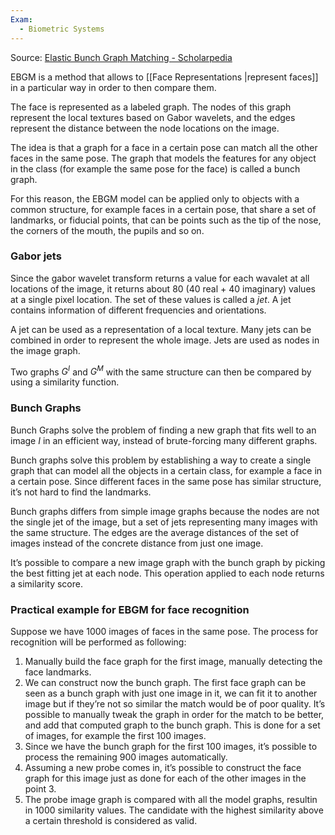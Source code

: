 ```yaml
---
Exam:
  - Biometric Systems
---
```

Source: [Elastic Bunch Graph Matching - Scholarpedia](http://www.scholarpedia.org/article/Elastic_Bunch_Graph_Matching)

EBGM is a method that allows to [[Face Representations |represent faces]] in a particular way in order to then compare them.

The face is represented as a labeled graph. The nodes of this graph represent the local textures based on Gabor wavelets, and the edges represent the distance between the node locations on the image.

The idea is that a graph for a face in a certain pose can match all the other faces in the same pose. The graph that models the features for any object in the class (for example the same pose for the face) is called a bunch graph.

For this reason, the EBGM model can be applied only to objects with a common structure, for example faces in a certain pose, that share a set of landmarks, or fiducial points, that can be points such as the tip of the nose, the corners of the mouth, the pupils and so on.
### Gabor jets

Since the gabor wavelet transform returns a value for each wavalet at all locations of the image, it returns about 80 (40 real + 40 imaginary) values at a single pixel location. The set of these values is called a *jet*. A jet contains information of different frequencies and orientations.

A jet can be used as a representation of a local texture. Many jets can be combined in order to represent the whole image. Jets are used as nodes in the image graph.

Two graphs $G^I$ and $G^M$ with the same structure can then be compared by using a similarity function.

### Bunch Graphs

Bunch Graphs solve the problem of finding a new graph that fits well to an image $I$ in an efficient way, instead of brute-forcing many different graphs.

Bunch graphs solve this problem by establishing a way to create a single graph that can model all the objects in a certain class, for example a face in a certain pose. Since different faces in the same pose has similar structure, it’s not hard to find the landmarks.

Bunch graphs differs from simple image graphs because the nodes are not the single jet of the image, but a set of jets representing many images with the same structure. The edges are the average distances of the set of images instead of the concrete distance from just one image.

It’s possible to compare a new image graph with the bunch graph by picking the best fitting jet at each node. This operation applied to each node returns a similarity score.

### Practical example for EBGM for face recognition

Suppose we have 1000 images of faces in the same pose. The process for recognition will be performed as following:

1. Manually build the face graph for the first image, manually detecting the face landmarks.
2. We can construct now the bunch graph. The first face graph can be seen as a bunch graph with just one image in it, we can fit it to another image but if they’re not so similar the match would be of poor quality. It’s possible to manually tweak the graph in order for the match to be better, and add that computed graph to the bunch graph. This is done for a set of images, for example the first 100 images.
3. Since we have the bunch graph for the first 100 images, it’s possible to process the remaining 900 images automatically.
4. Assuming a new probe comes in, it’s possible to construct the face graph for this image just as done for each of the other images in the point 3.
5. The probe image graph is compared with all the model graphs, resultin in 1000 similarity values. The candidate with the highest similarity above a certain threshold is considered as valid.